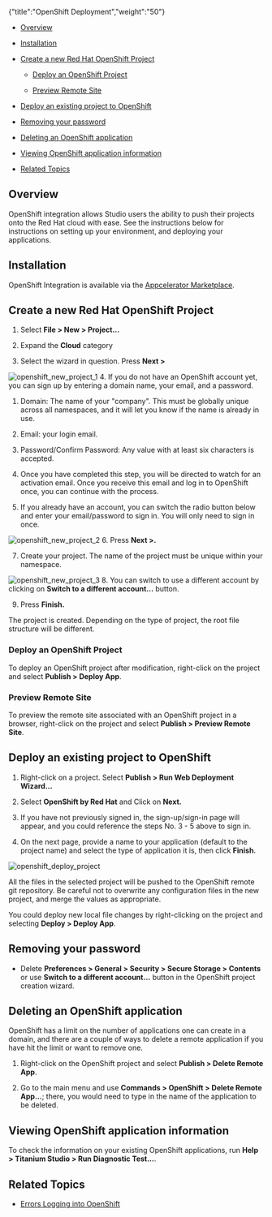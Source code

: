 {"title":"OpenShift Deployment","weight":"50"}

* [Overview](#Overview)

* [Installation](#Installation)

* [Create a new Red Hat OpenShift Project](#CreateanewRedHatOpenShiftProject)

  * [Deploy an OpenShift Project](#DeployanOpenShiftProject)

  * [Preview Remote Site](#PreviewRemoteSite)

* [Deploy an existing project to OpenShift](#DeployanexistingprojecttoOpenShift)

* [Removing your password](#Removingyourpassword)

* [Deleting an OpenShift application](#DeletinganOpenShiftapplication)

* [Viewing OpenShift application information](#ViewingOpenShiftapplicationinformation)

* [Related Topics](#RelatedTopics)


## Overview

OpenShift integration allows Studio users the ability to push their projects onto the Red Hat cloud with ease. See the instructions below for instructions on setting up your environment, and deploying your applications.

## Installation

OpenShift Integration is available via the [Appcelerator Marketplace](http://marketplace.appcelerator.com).

## Create a new Red Hat OpenShift Project

1. Select **File > New > Project...**

2. Expand the **Cloud** category

3. Select the wizard in question. Press **Next >**

  ![openshift_new_project_1](/Images/appc/download/attachments/30083205/openshift_new_project_1.png)
4. If you do not have an OpenShift account yet, you can sign up by entering a domain name, your email, and a password.

  1. Domain: The name of your "company". This must be globally unique across all namespaces, and it will let you know if the name is already in use.

  2. Email: your login email.

  3. Password/Confirm Password: Any value with at least six characters is accepted.

  4. Once you have completed this step, you will be directed to watch for an activation email. Once you receive this email and log in to OpenShift once, you can continue with the process.

5. If you already have an account, you can switch the radio button below and enter your email/password to sign in. You will only need to sign in once.

  ![openshift_new_project_2](/Images/appc/download/attachments/30083205/openshift_new_project_2.png)
6. Press **Next >.**

7. Create your project. The name of the project must be unique within your namespace.

  ![openshift_new_project_3](/Images/appc/download/attachments/30083205/openshift_new_project_3.png)
8. You can switch to use a different account by clicking on **Switch to a different account...** button.

9. Press **Finish.**


The project is created. Depending on the type of project, the root file structure will be different.

### Deploy an OpenShift Project

To deploy an OpenShift project after modification, right-click on the project and select **Publish > Deploy App**.

### Preview Remote Site

To preview the remote site associated with an OpenShift project in a browser, right-click on the project and select **Publish > Preview Remote Site**.

## Deploy an existing project to OpenShift

1. Right-click on a project. Select **Publish > Run Web Deployment Wizard...**

2. Select **OpenShift by Red Hat** and Click on **Next.**

3. If you have not previously signed in, the sign-up/sign-in page will appear, and you could reference the steps No. 3 - 5 above to sign in.

4. On the next page, provide a name to your application (default to the project name) and select the type of application it is, then click **Finish**.

  ![openshift_deploy_project](/Images/appc/download/attachments/30083205/openshift_deploy_project.png)

All the files in the selected project will be pushed to the OpenShift remote git repository. Be careful not to overwrite any configuration files in the new project, and merge the values as appropriate.

You could deploy new local file changes by right-clicking on the project and selecting **Deploy > Deploy App**.

## Removing your password

* Delete **Preferences > General > Security > Secure Storage > Contents** or use **Switch to a different account...** button in the OpenShift project creation wizard.


## Deleting an OpenShift application

OpenShift has a limit on the number of applications one can create in a domain, and there are a couple of ways to delete a remote application if you have hit the limit or want to remove one.

1. Right-click on the OpenShift project and select **Publish > Delete Remote App**.

2. Go to the main menu and use **Commands > OpenShift > Delete Remote App...**; there, you would need to type in the name of the application to be deleted.


## Viewing OpenShift application information

To check the information on your existing OpenShift applications, run **Help > Titanium Studio > Run Diagnostic Test...**.

## Related Topics

* [Errors Logging into OpenShift](/docs/appc/Axway_Appcelerator_Studio/Axway_Appcelerator_Studio_Guide/Web_Development/Publishing/OpenShift_Deployment/Errors_Logging_into_OpenShift/)
